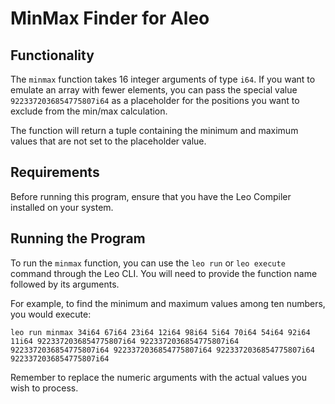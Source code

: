 # MinMax Finder for Aleo

## Functionality

The `minmax` function takes 16 integer arguments of type `i64`. If you want to emulate an array with fewer elements, you can pass the special value `9223372036854775807i64` as a placeholder for the positions you want to exclude from the min/max calculation.

The function will return a tuple containing the minimum and maximum values that are not set to the placeholder value.

## Requirements

Before running this program, ensure that you have the Leo Compiler installed on your system.

## Running the Program

To run the `minmax` function, you can use the `leo run` or `leo execute` command through the Leo CLI. You will need to provide the function name followed by its arguments.

For example, to find the minimum and maximum values among ten numbers, you would execute:

```
leo run minmax 34i64 67i64 23i64 12i64 98i64 5i64 70i64 54i64 92i64 11i64 9223372036854775807i64 9223372036854775807i64 9223372036854775807i64 9223372036854775807i64 9223372036854775807i64 9223372036854775807i64
```

Remember to replace the numeric arguments with the actual values you wish to process.
